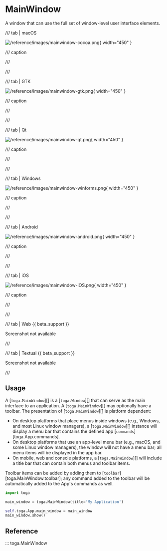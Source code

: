 # MainWindow

A window that can use the full set of window-level user interface elements.

/// tab | macOS

![/reference/images/mainwindow-cocoa.png](/reference/images/mainwindow-cocoa.png){ width="450" }

/// caption

///

<!-- TODO: Update alt text -->

///

/// tab | GTK

![/reference/images/mainwindow-gtk.png](/reference/images/mainwindow-gtk.png){ width="450" }

/// caption

///

<!-- TODO: Update alt text -->

///

/// tab | Qt

![/reference/images/mainwindow-qt.png](/reference/images/mainwindow-qt.png){ width="450" }

/// caption

///

<!-- TODO: Update alt text -->

///

/// tab | Windows

![/reference/images/mainwindow-winforms.png](/reference/images/mainwindow-winforms.png){ width="450" }

/// caption

///

<!-- TODO: Update alt text -->

///

/// tab | Android

![/reference/images/mainwindow-android.png](/reference/images/mainwindow-android.png){ width="450" }

/// caption

///

<!-- TODO: Update alt text -->

///

/// tab | iOS

![/reference/images/mainwindow-iOS.png](/reference/images/mainwindow-iOS.png){ width="450" }

/// caption

///

<!-- TODO: Update alt text -->

///

/// tab | Web {{ beta_support }}

Screenshot not available

///

/// tab | Textual {{ beta_support }}

Screenshot not available

///

## Usage

A [`toga.MainWindow`][] is a [`toga.Window`][] that can serve as the main interface to an application. A [`toga.MainWindow`][] may optionally have a toolbar. The presentation of [`toga.MainWindow`][] is platform dependent:

- On desktop platforms that place menus inside windows (e.g., Windows, and most Linux window managers), a [`toga.MainWindow`][] instance will display a menu bar that contains the defined app [`commands`][toga.App.commands].
- On desktop platforms that use an app-level menu bar (e.g., macOS, and some Linux window managers), the window will not have a menu bar; all menu items will be displayed in the app bar.
- On mobile, web and console platforms, a [`toga.MainWindow`][] will include a title bar that can contain both menus and toolbar items.

Toolbar items can be added by adding them to [`toolbar`][toga.MainWindow.toolbar]; any command added to the toolbar will be automatically added to the App's commands as well.

```python
import toga

main_window = toga.MainWindow(title='My Application')

self.toga.App.main_window = main_window
main_window.show()
```

## Reference

::: toga.MainWindow

